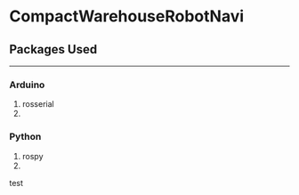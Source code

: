 # CompactWarehouseRobotNavi

## Packages Used
---
### Arduino
1. rosserial
2.


### Python
1. rospy
2. 

test